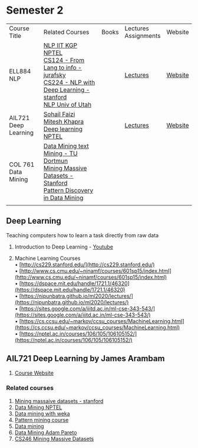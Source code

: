# Semester 2

<table>
    <tbody>
        <tr>
            <td>Course<br/>Title</td>
            <td>Related Courses</td>
            <td>Books</td>
            <td>Lectures<br/>Assignments</td>
            <td>Website</td>
        </tr>
        <tr>
            <td>ELL884 <br/> NLP</td>
            <td>
                <a href="https://www.youtube.com/playlist?list=PLJJzI13YAXCHxbVgiFaSI88hj-mRSoMtI">NLP IIT KGP NPTEL</a><br/>
                <a href="https://www.youtube.com/playlist?list=PLaZQkZp6WhWyvdiP49JG-rjyTPck_hvEu">CS124 - From Lang to info - jurafsky</a><br/>
                <a href="https://www.youtube.com/playlist?list=PLoROMvodv4rMFqRtEuo6SGjY4XbRIVRd4">CS224 - NLP with Deep Learning - stanford</a><br/>
                <a href="https://www.youtube.com/playlist?list=PLbuogVdPnkCrPZ4Vc-GRnk730SLhC1L43">NLP Univ of Utah</a><br/>  
            </td>
            <td></td>
            <td><a href="https://drive.google.com/drive/folders/1Z-yMfAwIcR9jh_ewH-ZHMQYZ-WSlfL5W?usp=drive_link">Lectures</a></td>
            <td><a href="https://lcs2.in/nlp2402">Website</a></td>
        </tr>
        <tr>
            <td>AIL721<br/>Deep Learning</td>
            <td>
                <a href="https://www.youtube.com/playlist?list=PLHgjs9ncvHi80UCSlSvQe-TK_uOyDv_Jf">Sohail Faizi</a><br/>
                <a href="https://www.youtube.com/playlist?list=PLEAYkSg4uSQ1r-2XrJ_GBzzS6I-f8yfRU">Mitesh Khapra</a><br/>
                <a href="https://www.cse.iitm.ac.in/~miteshk/CS7015_2018.html">Deep learning NPTEL</a>
            </td>
            <td></td>
            <td><a href="https://drive.google.com/drive/folders/1Z-yMfAwIcR9jh_ewH-ZHMQYZ-WSlfL5W?usp=drive_link">Lectures</a></td>
            <td><a href="https://jamesarambam.me/dl">Website</a></td>
        </tr>
        <tr>
            <td>COL 761<br/>Data Mining</td>
            <td>
                <a href="https://www.youtube.com/playlist?list=PLElvkFQko9bcZxj57xvs9cgSPvCDN5tNe">Data Mining text Mining - TU Dortmun</a><br/>
                <a href="https://www.youtube.com/playlist?list=PLoCMsyE1cvdVnCgHk43vRy7PVTVWJ6WVR">Mining Massive Datasets - Stanford</a><br/>
                <a href="https://www.coursera.org/learn/data-patterns/">Pattern Discovery in Data Mining</a>
            </td>
            <td></td>
            <td></td>
            <td></td>
        </tr>
        <tr>
            <td></td>
            <td></td>
            <td></td>
            <td></td>
            <td></td>
        </tr>
    </tbody>
</table>

## Deep Learning
Teaching computers how to learn a task directly from raw data
1. Introduction to Deep Learning - [Youtube](https://www.youtube.com/playlist?list=PLtBw6njQRU-rwp5__7C0oIVt26ZgjG9NI)

2. Machine Learning Courses  
• [http://cs229.stanford.edu/](http://cs229.stanford.edu/)  
• [http://www.cs.cmu.edu/~ninamf/courses/601sp15/index.html](http://www.cs.cmu.edu/~ninamf/courses/601sp15/index.html)  
• [https://dspace.mit.edu/handle/1721.1/46320](https://dspace.mit.edu/handle/1721.1/46320)  
• [https://nipunbatra.github.io/ml2020/lectures/](https://nipunbatra.github.io/ml2020/lectures/)  
• [https://sites.google.com/a/iiitd.ac.in/ml-cse-343-543/](https://sites.google.com/a/iiitd.ac.in/ml-cse-343-543/)  
• [https://cs.ccsu.edu/~markov/ccsu_courses/MachineLearning.html](https://cs.ccsu.edu/~markov/ccsu_courses/MachineLearning.html)  
• [https://nptel.ac.in/courses/106/105/106105152/](https://nptel.ac.in/courses/106/105/106105152/)  

## AIL721 Deep Learning by James Arambam

1. [Course Website](https://jamesarambam.me/dl)

### Related courses

1. [Mining massaive datasets - stanford](https://www.youtube.com/playlist?list=PLLssT5z_DsK9JDLcT8T62VtzwyW9LNepV)
2. [Data Mining NPTEL](https://www.youtube.com/playlist?list=PLYNoBatBddmBRINEhWqde5_4Fw8_PrIYy)
3. [Data mining with weka](https://www.youtube.com/playlist?list=PLm4W7_iX_v4NqPUjceOGd-OKNVO4c_cPD)
4. [Pattern mining course](https://www.youtube.com/playlist?list=PLQWbHaW8RsA1wND30_Re9V5-c8pr1H56H)
5. [Data mining](https://www.youtube.com/playlist?list=PLbuogVdPnkCrnLNqZPnTuG_s19TNDoad0)
6. [Data Mining Adam Pareto](https://www.youtube.com/playlist?list=PLqvtGg6xpwt-bTuC88UqtjDOjOSDieI_I)
7. [CS246 Mining Massive Datasets](https://www.youtube.com/playlist?list=PLoCMsyE1cvdVnCgHk43vRy7PVTVWJ6WVR)
